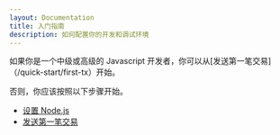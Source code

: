 ```yaml
---
layout: Documentation
title: 入门指南
description: 如何配置你的开发和调试环境
---
```


如果你是一个中级或高级的 Javascript 开发者，你可以从[发送第一笔交易]（/quick-start/first-tx）开始。

否则，你应该按照以下步骤开始。

- [设置 Node.js](https://developer.blocklet.io/docs/en/quick-start/nodejs)
- [发送第一笔交易](/quick-start/first-tx)
